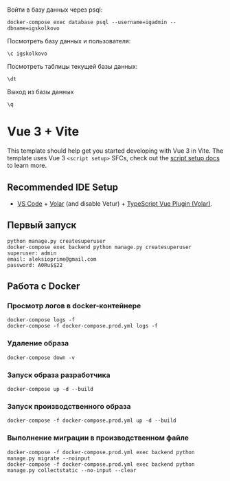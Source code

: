 
# 
Войти в базу данных через psql:
```
docker-compose exec database psql --username=igadmin --dbname=igskolkovo
```
Посмотреть базу данных и пользователя:
```
\c igskolkovo
```
Посмотреть таблицы текущей базы данных:
```
\dt
```
Выход из базы данных
```
\q
```

# Vue 3 + Vite

This template should help get you started developing with Vue 3 in Vite. The template uses Vue 3 `<script setup>` SFCs, check out the [script setup docs](https://v3.vuejs.org/api/sfc-script-setup.html#sfc-script-setup) to learn more.

## Recommended IDE Setup

- [VS Code](https://code.visualstudio.com/) + [Volar](https://marketplace.visualstudio.com/items?itemName=Vue.volar) (and disable Vetur) + [TypeScript Vue Plugin (Volar)](https://marketplace.visualstudio.com/items?itemName=Vue.vscode-typescript-vue-plugin).

## Первый запуск
```
python manage.py createsuperuser
docker-compose exec backend python manage.py createsuperuser
superuser: admin
email: aleksioprime@gmail.com
password: A0Ru$$22
```

## Работа с Docker
### Просмотр логов в docker-контейнере
```
docker-compose logs -f
docker-compose -f docker-compose.prod.yml logs -f
```
### Удаление образа 
```
docker-compose down -v 
```
### Запуск образа разработчика
```
docker-compose up -d --build
```
### Запуск производственного образа
```
docker-compose -f docker-compose.prod.yml up -d --build
```
### Выполнение миграции в производственном файле
```
docker-compose -f docker-compose.prod.yml exec backend python manage.py migrate --noinput
docker-compose -f docker-compose.prod.yml exec backend python manage.py collectstatic --no-input --clear
```

